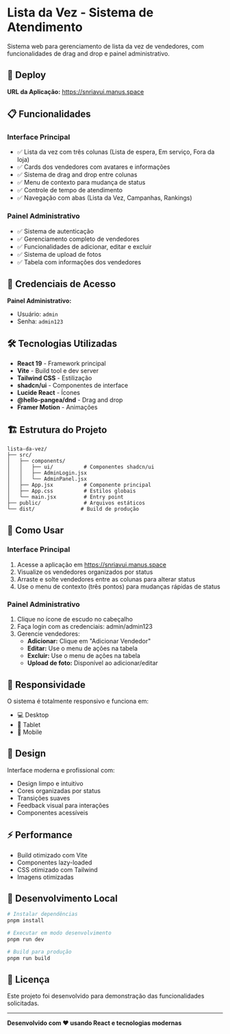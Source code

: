 # Lista da Vez - Sistema de Atendimento

Sistema web para gerenciamento de lista da vez de vendedores, com funcionalidades de drag and drop e painel administrativo.

## 🚀 Deploy

**URL da Aplicação:** https://snriavui.manus.space

## 📋 Funcionalidades

### Interface Principal
- ✅ Lista da vez com três colunas (Lista de espera, Em serviço, Fora da loja)
- ✅ Cards dos vendedores com avatares e informações
- ✅ Sistema de drag and drop entre colunas
- ✅ Menu de contexto para mudança de status
- ✅ Controle de tempo de atendimento
- ✅ Navegação com abas (Lista da Vez, Campanhas, Rankings)

### Painel Administrativo
- ✅ Sistema de autenticação
- ✅ Gerenciamento completo de vendedores
- ✅ Funcionalidades de adicionar, editar e excluir
- ✅ Sistema de upload de fotos
- ✅ Tabela com informações dos vendedores

## 🔐 Credenciais de Acesso

**Painel Administrativo:**
- Usuário: `admin`
- Senha: `admin123`

## 🛠️ Tecnologias Utilizadas

- **React 19** - Framework principal
- **Vite** - Build tool e dev server
- **Tailwind CSS** - Estilização
- **shadcn/ui** - Componentes de interface
- **Lucide React** - Ícones
- **@hello-pangea/dnd** - Drag and drop
- **Framer Motion** - Animações

## 🏗️ Estrutura do Projeto

```
lista-da-vez/
├── src/
│   ├── components/
│   │   ├── ui/          # Componentes shadcn/ui
│   │   ├── AdminLogin.jsx
│   │   └── AdminPanel.jsx
│   ├── App.jsx          # Componente principal
│   ├── App.css          # Estilos globais
│   └── main.jsx         # Entry point
├── public/              # Arquivos estáticos
└── dist/               # Build de produção
```

## 🚀 Como Usar

### Interface Principal
1. Acesse a aplicação em https://snriavui.manus.space
2. Visualize os vendedores organizados por status
3. Arraste e solte vendedores entre as colunas para alterar status
4. Use o menu de contexto (três pontos) para mudanças rápidas de status

### Painel Administrativo
1. Clique no ícone de escudo no cabeçalho
2. Faça login com as credenciais: admin/admin123
3. Gerencie vendedores:
   - **Adicionar:** Clique em "Adicionar Vendedor"
   - **Editar:** Use o menu de ações na tabela
   - **Excluir:** Use o menu de ações na tabela
   - **Upload de foto:** Disponível ao adicionar/editar

## 📱 Responsividade

O sistema é totalmente responsivo e funciona em:
- 💻 Desktop
- 📱 Tablet
- 📱 Mobile

## 🎨 Design

Interface moderna e profissional com:
- Design limpo e intuitivo
- Cores organizadas por status
- Transições suaves
- Feedback visual para interações
- Componentes acessíveis

## ⚡ Performance

- Build otimizado com Vite
- Componentes lazy-loaded
- CSS otimizado com Tailwind
- Imagens otimizadas

## 🔄 Desenvolvimento Local

```bash
# Instalar dependências
pnpm install

# Executar em modo desenvolvimento
pnpm run dev

# Build para produção
pnpm run build
```

## 📄 Licença

Este projeto foi desenvolvido para demonstração das funcionalidades solicitadas.

---

**Desenvolvido com ❤️ usando React e tecnologias modernas**

